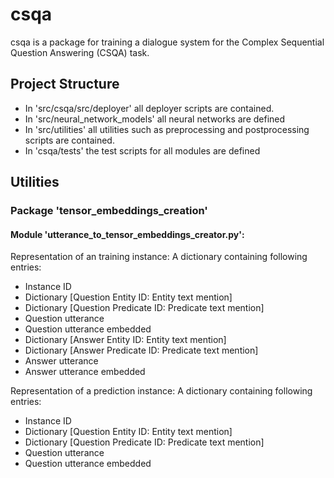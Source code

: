 # csqa
csqa is a package for training a dialogue system for the Complex Sequential Question Answering (CSQA) task.

## Project Structure

* In 'src/csqa/src/deployer' all deployer scripts are contained.
* In 'src/neural_network_models' all neural networks are defined
* In 'src/utilities' all utilities such as preprocessing and postprocessing scripts are contained.
* In 'csqa/tests' the test scripts for all modules are defined

## Utilities

### Package 'tensor_embeddings_creation'

#### Module 'utterance_to_tensor_embeddings_creator.py':
Representation of an training instance: A dictionary containing following entries:
* Instance ID
* Dictionary [Question Entity ID: Entity text mention]
* Dictionary [Question Predicate ID: Predicate text mention]
* Question utterance
* Question utterance embedded
* Dictionary [Answer Entity ID: Entity text mention]
* Dictionary [Answer Predicate ID: Predicate text mention]
* Answer utterance
* Answer utterance embedded 

Representation of a prediction instance: A dictionary containing following entries:
* Instance ID
* Dictionary [Question Entity ID: Entity text mention]
* Dictionary [Question Predicate ID: Predicate text mention]
* Question utterance
* Question utterance embedded


